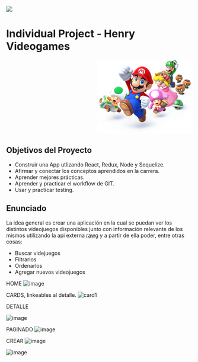 <p align='left'>
    <img src='https://static.wixstatic.com/media/85087f_0d84cbeaeb824fca8f7ff18d7c9eaafd~mv2.png/v1/fill/w_160,h_30,al_c,q_85,usm_0.66_1.00_0.01/Logo_completo_Color_1PNG.webp' </img>
</p>

# Individual Project - Henry Videogames

<p align="right">
  <img height="200" src="./videogame.png" />
</p>

## Objetivos del Proyecto

- Construir una App utlizando React, Redux, Node y Sequelize.
- Afirmar y conectar los conceptos aprendidos en la carrera.
- Aprender mejores prácticas.
- Aprender y practicar el workflow de GIT.
- Usar y practicar testing.


## Enunciado

La idea general es crear una aplicación en la cual se puedan ver los distintos videojuegos disponibles junto con información relevante de los mismos utilizando la api externa [rawg](https://rawg.io/apidocs) y a partir de ella poder, entre otras cosas:

  - Buscar videjuegos
  - Filtrarlos 
  - Ordenarlos
  - Agregar nuevos videojuegos

HOME 
![image](https://user-images.githubusercontent.com/71469341/133300777-307518c8-fcbf-4668-9e63-da1440ed5ef5.png)

CARDS, linkeables al detalle.
![card1](https://user-images.githubusercontent.com/71469341/133301454-dfbe54f1-758d-42fd-be4e-63e67918e250.png)

DETALLE
<!-- ![image](https://user-images.githubusercontent.com/71469341/133302383-8a8a47b1-71ea-4ee7-9abd-c908c922501a.png) -->
![image](https://user-images.githubusercontent.com/71469341/133303272-01a67a9c-5c44-4df9-9083-818d226533f4.png)


PAGINADO
![image](https://user-images.githubusercontent.com/71469341/133302112-642c080b-8058-4822-a669-25412a70cd82.png)

CREAR
![image](https://user-images.githubusercontent.com/71469341/133304359-94cd6844-e90b-492e-a250-abd005c5968b.png)

![image](https://user-images.githubusercontent.com/71469341/133304115-32dbf90e-2d0f-455f-9988-3ad87f17e348.png)

